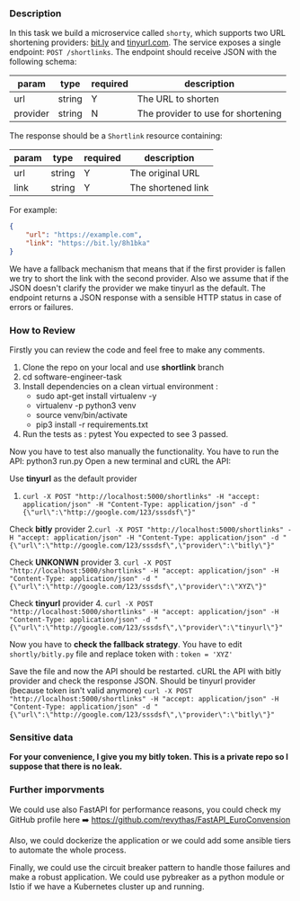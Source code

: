 ### Description
In this task we build a microservice called `shorty`, 
which supports two URL shortening providers: [bit.ly](https://dev.bitly.com/) and [tinyurl.com](https://gist.github.com/MikeRogers0/2907534).
The service exposes a single endpoint: `POST /shortlinks`. The endpoint should receive
JSON with the following schema:

| param    | type   | required | description                        |
|----------|--------|----------|------------------------------------|
| url      | string | Y        | The URL to shorten                 |
| provider | string | N        | The provider to use for shortening |

The response should be a `Shortlink` resource containing:

| param    | type   | required | description                        |
|----------|--------|----------|------------------------------------|
| url      | string | Y        | The original URL                   |
| link     | string | Y        | The shortened link                 |

For example:
```json
{
    "url": "https://example.com",
    "link": "https://bit.ly/8h1bka"
}
```
We have a fallback mechanism that means that if the first provider is fallen we try to short the link with the second provider. 
Also we assume that if the JSON doesn't clarify the provider we make tinyurl as the default. 
The endpoint returns a JSON response with a sensible HTTP status in case of errors or failures.


### How to Review

Firstly you can review the code and feel free to make any comments. 

1. Clone  the repo on your local and use **shortlink** branch
2. cd software-engineer-task
3. Install dependencies on a clean virtual environment : 
    - sudo apt-get install virtualenv -y
    - virtualenv -p python3 venv 
    - source venv/bin/activate
    - pip3 install -r requirements.txt
4. Run the tests as : pytest
You expected to see 3 passed. 

Now you have to test also manually the functionality. You have to run the API:  python3 run.py
Open a new terminal and cURL the API:


Use **tinyurl** as the default provider
1. ```curl -X POST "http://localhost:5000/shortlinks" -H "accept: application/json" -H "Content-Type: application/json" -d "{\"url\":\"http://google.com/123/sssdsf\"}"```

Check **bitly** provider
2.```curl -X POST "http://localhost:5000/shortlinks" -H "accept: application/json" -H "Content-Type: application/json" -d "{\"url\":\"http://google.com/123/sssdsf\",\"provider\":\"bitly\"}"```

Check **UNKONWN** provider
3. ```curl -X POST "http://localhost:5000/shortlinks" -H "accept: application/json" -H "Content-Type: application/json" -d "{\"url\":\"http://google.com/123/sssdsf\",\"provider\":\"XYZ\"}"```

Check **tinyurl** provider
4. ```curl -X POST "http://localhost:5000/shortlinks" -H "accept: application/json" -H "Content-Type: application/json" -d "{\"url\":\"http://google.com/123/sssdsf\",\"provider\":\"tinyurl\"}"```

Now you have to **check the fallback strategy**.
You have to edit `shortly/bitly.py` file and replace token with : 
```token = 'XYZ'```

Save the file and now the API should be restarted. cURL the API with bitly provider and check the response JSON. Should be tinyurl provider (because token isn't valid anymore)
```curl -X POST "http://localhost:5000/shortlinks" -H "accept: application/json" -H "Content-Type: application/json" -d "{\"url\":\"http://google.com/123/sssdsf\",\"provider\":\"bitly\"}"```




### Sensitive data
**For your convenience, I give you my bitly token. This is a private repo so I suppose that there is no leak.**

### Further imporvments
We could use also FastAPI for performance reasons, you could check my GitHub profile here :arrow_right: https://github.com/revythas/FastAPI_EuroConvension

Also, we could dockerize the application or we could add some ansible tiers to automate the whole process. 

Finally, we could use the circuit breaker pattern to handle those failures and make a robust application. We could use pybreaker as a python module or Istio if we have a Kubernetes cluster up and running. 
